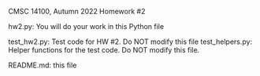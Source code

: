 CMSC 14100, Autumn 2022
Homework #2

hw2.py: You will do your work in this Python file

test_hw2.py: Test code for HW #2.  Do NOT modify this file
test_helpers.py: Helper functions for the test code.  Do NOT modify this file.

README.md: this file
